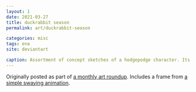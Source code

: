 ```yaml
---
layout: 1
date: 2021-03-27
title: duckrabbit season
permalink: art/duckrabbit-season

categories: misc
tags: ena
site: deviantart

caption: Assortment of concept sketches of a hodgepodge character. Its floating head is (heads are?) based on [the duck/rabbit optical illusion](https://en.wikipedia.org/wiki/Rabbit-duck_illusion).
---
```

Originally posted as part of [a monthly art roundup](https://www.deviantart.com/a-flyleaf/art/sketchdump-03-2021-but-it-s-all-ena-874901702). Includes a frame from [a simple swaying animation](https://www.youtube.com/watch?v=IXqtv98-i6M&t=147s).